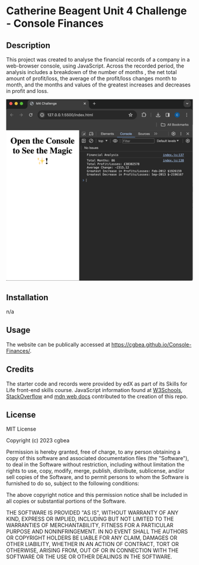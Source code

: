 # Catherine Beagent Unit 4 Challenge - Console Finances

## Description

This project was created to analyse the financial records of a company in a web-browser console, using JavaScript. Across the recorded period, the analysis includes a breakdown of the number of months , the net total amount of profit/loss, the average of the profit/loss changes month to month, and the months and values of the greatest increases and decreases in profit and loss.

![Screenshot of deployed webpage on 2023-12-29](img/Screenshot2023-12-29_15.30.35.png)

## Installation
n/a

## Usage

The website can be publically accessed at https://cgbea.github.io/Console-Finances/. 

## Credits
The starter code and records were provided by edX as part of its Skills for Life front-end skills course. JavaScript information found at [W3Schools](https://www.w3schools.com/), [StackOverflow](https://stackoverflow.com/) and [mdn web docs](https://developer.mozilla.org/en-US/docs/Learn) contributed to the creation of this repo.

## License
MIT License

Copyright (c) 2023 cgbea

Permission is hereby granted, free of charge, to any person obtaining a copy
of this software and associated documentation files (the "Software"), to deal
in the Software without restriction, including without limitation the rights
to use, copy, modify, merge, publish, distribute, sublicense, and/or sell
copies of the Software, and to permit persons to whom the Software is
furnished to do so, subject to the following conditions:

The above copyright notice and this permission notice shall be included in all
copies or substantial portions of the Software.

THE SOFTWARE IS PROVIDED "AS IS", WITHOUT WARRANTY OF ANY KIND, EXPRESS OR
IMPLIED, INCLUDING BUT NOT LIMITED TO THE WARRANTIES OF MERCHANTABILITY,
FITNESS FOR A PARTICULAR PURPOSE AND NONINFRINGEMENT. IN NO EVENT SHALL THE
AUTHORS OR COPYRIGHT HOLDERS BE LIABLE FOR ANY CLAIM, DAMAGES OR OTHER
LIABILITY, WHETHER IN AN ACTION OF CONTRACT, TORT OR OTHERWISE, ARISING FROM,
OUT OF OR IN CONNECTION WITH THE SOFTWARE OR THE USE OR OTHER DEALINGS IN THE
SOFTWARE.
